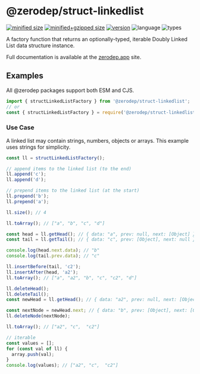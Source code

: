 # @zerodep/struct-linkedlist

[![minified size](https://img.shields.io/bundlephobia/min/@zerodep/struct-linkedlist?style=flat-square&color=blue)](https://bundlephobia.com/package/@zerodep/struct-linkedlist)
[![minified+gzipped size](https://img.shields.io/bundlephobia/minzip/@zerodep/struct-linkedlist?style=flat-square&color=blue)](https://bundlephobia.com/package/@zerodep/struct-linkedlist)
[![version](https://img.shields.io/npm/v/@zerodep/struct-linkedlist?style=flat-square&color=blue)](https://www.npmjs.com/package/@zerodep/struct-linkedlist)
![language](https://img.shields.io/badge/typescript-100%25-blue?style=flat-square)
![types](https://img.shields.io/badge/types-included-blue?style=flat-square)

A factory function that returns an optionally-typed, iterable Doubly Linked List data structure instance.

Full documentation is available at the [zerodep.app](http://zerodep.app) site.

## Examples

All @zerodep packages support both ESM and CJS.

```javascript
import { structLinkedListFactory } from '@zerodep/struct-linkedlist';
// or
const { structLinkedListFactory } = require('@zerodep/struct-linkedlist');
```

### Use Case

A linked list may contain strings, numbers, objects or arrays. This example uses strings for simplicity.

```typescript
const ll = structLinkedListFactory();

// append items to the linked list (to the end)
ll.append('c');
ll.append('d');

// prepend items to the linked list (at the start)
ll.prepend('b');
ll.prepend('a');

ll.size(); // 4

ll.toArray(); // ["a", "b", "c", "d"]

const head = ll.getHead(); // { data: "a", prev: null, next: [Object] }
const tail = ll.getTail(); // { data: "c", prev: [Object], next: null }

console.log(head.next.data); // "b"
console.log(tail.prev.data); // "c"

ll.insertBefore(tail, 'c2');
ll.insertAfter(head, 'a2');
ll.toArray(); // ["a", "a2", "b", "c", "c2", "d"]

ll.deleteHead();
ll.deleteTail();
const newHead = ll.getHead(); // { data: "a2", prev: null, next: [Object] }

const nextNode = newHead.next; // { data: "b", prev: [Object], next: [Object] }
ll.deleteNode(nextNode);

ll.toArray(); // ["a2", "c",  "c2"]

// iterable
const values = [];
for (const val of ll) {
  array.push(val);
}
console.log(values); // ["a2", "c",  "c2"]
```
